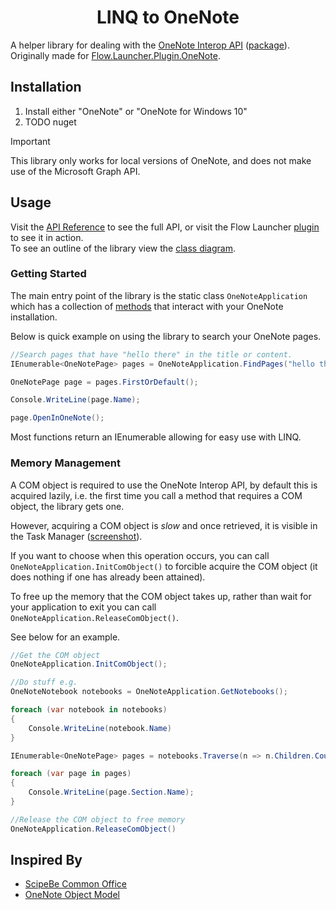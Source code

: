 <h1 align="center"> LINQ to OneNote </h1>

A helper library for dealing with the [OneNote Interop API](https://learn.microsoft.com/en-us/office/client-developer/onenote/application-interface-onenote)
([package](https://www.nuget.org/packages/Interop.Microsoft.Office.Interop.OneNote#readme-body-tab)).<br/>
Originally made for [Flow.Launcher.Plugin.OneNote](https://github.com/Odotocodot/Flow.Launcher.Plugin.OneNote).

## Installation

1. Install either "OneNote" or "OneNote for Windows 10"
1. TODO nuget

> [!IMPORTANT]
> This library only works for local versions of OneNote, and does not make use of the Microsoft Graph API.

## Usage

Visit the [API Reference](https://odotocodot.github.io/Linq2OneNote/api/Odotocodot.OneNote.Linq.html) to see the full API, or visit the Flow Launcher [plugin](https://github.com/Odotocodot/Flow.Launcher.Plugin.OneNote/blob/master/Flow.Launcher.Plugin.OneNote/SearchManager.cs) to see it in action.<br/>
To see an outline of the library view the [class diagram](https://github.com/Odotocodot/Linq2OneNote/blob/main/Documentation/images/class_diagram.png).


### Getting Started

The main entry point of the library is the static class ``OneNoteApplication`` which has a collection of [methods](https://odotocodot.github.io/Linq2OneNote/Odotocodot.OneNote.Linq.OneNoteApplication) that interact with your OneNote installation.

Below is quick example on using the library to search your OneNote pages. 

```csharp
//Search pages that have "hello there" in the title or content.
IEnumerable<OneNotePage> pages = OneNoteApplication.FindPages("hello there");

OneNotePage page = pages.FirstOrDefault();

Console.WriteLine(page.Name);

page.OpenInOneNote();
```

Most functions return an IEnumerable allowing for easy use with LINQ.

### Memory Management

A COM object is required to use the OneNote Interop API, by default this is acquired lazily, i.e. the first time you call a method that requires a COM object, the library gets one.

However, acquiring a COM object is _slow_ and once retrieved, it is visible in the Task Manager ([screenshot](https://github.com/Odotocodot/Linq2OneNote/blob/main/Documentation/images/task_manager.png)).

If you want to choose when this operation occurs, you can call ``OneNoteApplication.InitComObject()`` to forcible acquire the COM object (it does nothing if one has already been attained).

To free up the memory that the COM object takes up, rather than wait for your application to exit you can call  ``OneNoteApplication.ReleaseComObject()``.

See below for an example.

```csharp
//Get the COM object
OneNoteApplication.InitComObject();

//Do stuff e.g.
OneNoteNotebook notebooks = OneNoteApplication.GetNotebooks();

foreach (var notebook in notebooks)
{
    Console.WriteLine(notebook.Name)
}

IEnumerable<OneNotePage> pages = notebooks.Traverse(n => n.Children.Count() > 3).GetPages();

foreach (var page in pages)
{
    Console.WriteLine(page.Section.Name);
}

//Release the COM object to free memory
OneNoteApplication.ReleaseComObject()
```

## Inspired By

- [ScipeBe Common Office](https://github.com/scipbe/ScipBe-Common-Office)
- [OneNote Object Model](https://github.com/idvorkin/onom)